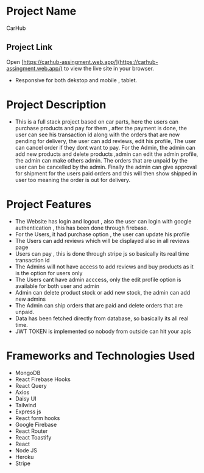 # Project Name

CarHub

## Project Link

Open [https://carhub-assingment.web.app/](https://carhub-assingment.web.app/) to view the live site in your browser.

- Responsive for both dekstop and mobile , tablet.

# Project Description

- This is a full stack project based on car parts, here the users can purchase products and pay for them , after the payment is done, the user can see his transaction id along with the orders that are now pending for delivery, the user can add reviews, edit his profile, The user can cancel order if they dont want to pay. For the Admin, the admin can add new products and delete products ,admin can edit the admin profile, the admin can make others admin. The orders that are unpaid by the user can be cancelled by the admin. Finally the admin can give approval for shipment for the users paid orders and this will then show shipped in user too meaning the order is out for delivery.

# Project Features

- The Website has login and logout , also the user can login with google authentication , this has been done through firebase.
- For the Users, it had purchase option , the user can update his profile
- The Users can add reviews which will be displayed also in all reviews page
- Users can pay , this is done through stripe js so basically its real time transaction id
- The Admins will not have access to add reviews and buy products as it is the option for users only
- The Users cant have admin acccess, only the edit profile option is available for both user and admin
- Admin can delete product stock or add new stock, the admin can add new admins
- The Admin can ship orders that are paid and delete orders that are unpaid.
- Data has been fetched directly from database, so basically its all real time.
- JWT TOKEN is implemented so nobody from outside can hit your apis

# Frameworks and Technologies Used

- MongoDB
- React Firebase Hooks
- React Query
- Axios
- Daisy UI
- Tailwind
- Express js
- React form hooks
- Google Firebase
- React Router
- React Toastify
- React
- Node JS
- Heroku
- Stripe
